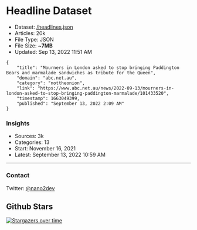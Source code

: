 # Headline Dataset

- Dataset: [/headlines.json](https://raw.githubusercontent.com/fwd/news/master/headlines.json) 
- Articles: 20k
- File Type: JSON
- File Size: ~**7MB**
- Updated: Sep 13, 2022 11:51 AM

```
{
    "title": "Mourners in London asked to stop bringing Paddington Bears and marmalade sandwiches as tribute for the Queen",
    "domain": "abc.net.au",
    "category": "nottheonion",
    "link": "https://www.abc.net.au/news/2022-09-13/mourners-in-london-asked-to-stop-bringing-paddington-marmalade/101433520",
    "timestamp": 1663049399,
    "published": "September 13, 2022 2:09 AM"
}
```

### Insights

- Sources: 3k
- Categories: 13
- Start: November 16, 2021
- Latest: September 13, 2022 10:59 AM

---

### Contact 

Twitter: [@nano2dev](https://twitter.com/nano2dev)

## Github Stars

[![Stargazers over time](https://starchart.cc/fwd/news.svg)](https://starchart.cc/fwd/news)
